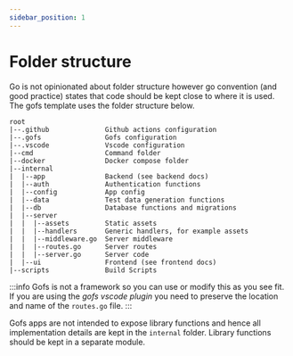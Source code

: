 ```yaml
---
sidebar_position: 1
---
```


# Folder structure

Go is not opinionated about folder structure however go convention (and good practice) states that code should be kept close to where it is used. The gofs template uses the folder structure below.

```
root
|--.github              Github actions configuration
|--.gofs                Gofs configuration
|--.vscode              Vscode configuration
|--cmd                  Command folder
|--docker               Docker compose folder
|--internal
|  |--app               Backend (see backend docs)
|  |--auth              Authentication functions
|  |--config            App config
|  |--data              Test data generation functions
|  |--db                Database functions and migrations
|  |--server
|  |  |--assets         Static assets
|  |  |--handlers       Generic handlers, for example assets
|  |  |--middleware.go  Server middleware
|  |  |--routes.go      Server routes
|  |  |--server.go      Server code
|  |--ui                Frontend (see frontend docs)
|--scripts              Build Scripts
```

:::info
Gofs is not a framework so you can use or modify this as you see fit. If you are using the _gofs vscode plugin_ you need to preserve the location and name of the `routes.go` file.
:::

Gofs apps are not intended to expose library functions and hence all implementation
details are kept in the `internal` folder. Library functions should be kept in a separate module.
